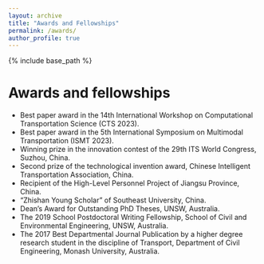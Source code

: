 ```yaml
---
layout: archive
title: "Awards and Fellowships"
permalink: /awards/
author_profile: true
---
```


{% include base_path %}

Awards and fellowships
======
* Best paper award in the 14th International Workshop on Computational Transportation Science (CTS 2023).
* Best paper award in the 5th International Symposium on Multimodal Transportation (ISMT 2023).
* Winning prize in the innovation contest of the 29th ITS World Congress, Suzhou, China.
* Second prize of the technological invention award, Chinese Intelligent Transportation Association, China.
* Recipient of the High-Level Personnel Project of Jiangsu Province, China.
* “Zhishan Young Scholar” of Southeast University, China.
* Dean’s Award for Outstanding PhD Theses, UNSW, Australia.
* The 2019 School Postdoctoral Writing Fellowship, School of Civil and Environmental Engineering, UNSW, Australia.
* The 2017 Best Departmental Journal Publication by a higher degree research student in the discipline of Transport, Department of Civil Engineering, Monash University, Australia.

  

